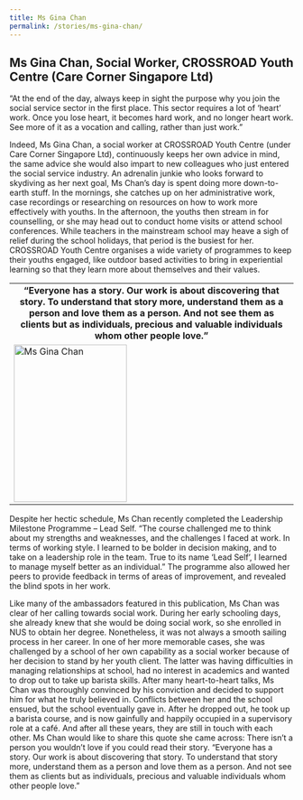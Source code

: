 ```yaml
---
title: Ms Gina Chan
permalink: /stories/ms-gina-chan/
---
```


## Ms Gina Chan, Social Worker, CROSSROAD Youth Centre (Care Corner Singapore Ltd)
“At the end of the day, always keep in sight the purpose why you join the social service sector in the first place. This sector requires a lot of ‘heart’ work. Once you lose heart, it becomes hard work, and no longer heart work. See more of it as a vocation and calling, rather than just work.”

Indeed, Ms Gina Chan, a social worker at CROSSROAD Youth Centre (under Care Corner Singapore Ltd), continuously keeps her own advice in mind, the same advice she would also impart to new colleagues who just entered the social service industry. An adrenalin junkie who looks forward to skydiving as her next goal, Ms Chan’s day is spent doing more down-to-earth stuff. In the mornings, she catches up on her administrative work, case recordings or researching on resources on how to work more effectively with youths. In the afternoon, the youths then stream in for counselling, or she may head out to conduct home visits or attend school conferences. While teachers in the mainstream school may heave a sigh of relief during the school holidays, that period is the busiest for her. CROSSROAD Youth Centre organises a wide variety of programmes to keep their youths engaged, like outdoor based activities to bring in experiential learning so that they learn more about themselves and their values.

<table>
	<tbody>
		<tr>
      <td style="text-align: center;"><strong style="text-align: center;">“Everyone has a story. Our work is about discovering that story. To understand that story more, understand them as a person and love them as a person. And not see them as clients but as individuals, precious and valuable individuals whom other people love.”</strong></td>
		</tr>
		<tr>
	    <td><img alt="Ms Gina Chan" src="/images/stories/pages/ms-gina-chan.jpg" style="width: 200px; height: 279px;" /></td>
		</tr>
	</tbody>
</table>

Despite her hectic schedule, Ms Chan recently completed the Leadership Milestone Programme – Lead Self. “The course challenged me to think about my strengths and weaknesses, and the challenges I faced at work. In terms of working style. I learned to be bolder in decision making, and to take on a leadership role in the team. True to its name ‘Lead Self’, I learned to manage myself better as an individual.” The programme also allowed her peers to provide feedback in terms of areas of improvement, and revealed the blind spots in her work.

Like many of the ambassadors featured in this publication, Ms Chan was clear of her calling towards social work. During her early schooling days, she already knew that she would be doing social work, so she enrolled in NUS to obtain her degree. Nonetheless, it was not always a smooth sailing process in her career. In one of her more memorable cases, she was challenged by a school of her own capability as a social worker because of her decision to stand by her youth client. The latter was having difficulties
in managing relationships at school, had no interest in academics and wanted to drop out to take up barista skills. After many heart-to-heart talks, Ms Chan was thoroughly convinced by his conviction and decided to support him for what he truly believed in. Conflicts between her and the school ensued, but the school eventually gave in. After he dropped out, he took up a barista course, and is now gainfully and happily occupied in a supervisory role at a café. And after all these years, they are still in touch with each other. Ms Chan would like to share this quote she came across: There isn’t a person you wouldn’t love if you could read their story. “Everyone has a story. Our work is about discovering that story. To understand that story more, understand them as a person and love them as a person. And not see them as clients but as individuals, precious and valuable individuals whom other people love.”
